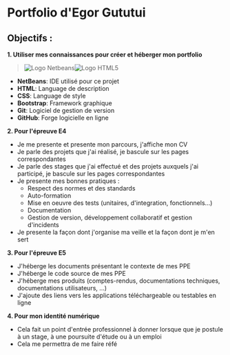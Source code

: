 # Portfolio d'Egor Gututui
## Objectifs :

**1. Utiliser mes connaissances pour créer et héberger mon portfolio**
>![Logo Netbeans](https://cwiki.apache.org/confluence/download/attachments/75974482/netbeans-logo-2-cleanedpx64.png?version=1&modificationDate=1519886525000&api=v2)![Logo HTML5](https://www.w3.org/html/logo/downloads/HTML5_Badge_64.png)
  - **NetBeans**: IDE utilisé pour ce projet 
  - **HTML**: Language de description 
  - **CSS**: Language de style 
  - **Bootstrap**: Framework graphique  
  - **Git**: Logiciel de gestion de version 
  - **GitHub**: Forge logicielle en ligne 

**2. Pour l'épreuve E4** 
  - Je me presente et presente mon parcours, j'affiche mon CV
  - Je parle des projets que j'ai réalisé, je bascule sur les pages correspondantes 
  - Je parle des stages que j'ai effectué et des projets auxquels j'ai participé, je bascule sur les pages correspondantes  
  - Je presente mes bonnes pratiques : 
    - Respect des normes et des standards
    - Auto-formation 
    - Mise en oeuvre des tests (unitaires, d'integration, fonctionnels...)
    - Documentation 
    - Gestion de version, développement collaboratif et gestion d'incidents 
  - Je presente la façon dont j'organise ma veille et la façon dont je m'en sert 
  
**3. Pour l'épreuve E5**
  - J'héberge les documents présentant le contexte de mes PPE
  - J'héberge le code source de mes PPE 
  - J'héberge mes produits (comptes-rendus, documentations techniques, documentations utilisateurs, ...) 
  - J'ajoute des liens vers les applications téléchargeable ou testables en ligne

**4. Pour mon identité numérique** 
  - Cela fait un point d'entrée professionnel à donner lorsque que je postule à un stage, à une poursuite d'étude ou à un emploi
  - Cela me permettra de me faire réfé
